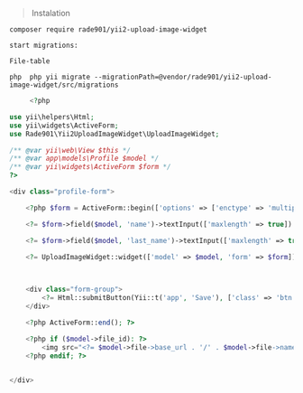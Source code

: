 >    Instalation

    composer require rade901/yii2-upload-image-widget

    start migrations:

    File-table

   ```php  php yii migrate --migrationPath=@vendor/rade901/yii2-upload-image-widget/src/migrations ```



    
```php
     <?php

use yii\helpers\Html;
use yii\widgets\ActiveForm;
use Rade901\Yii2UploadImageWidget\UploadImageWidget;

/** @var yii\web\View $this */
/** @var app\models\Profile $model */
/** @var yii\widgets\ActiveForm $form */
?>

<div class="profile-form">

    <?php $form = ActiveForm::begin(['options' => ['enctype' => 'multipart/form-data']]); ?>

    <?= $form->field($model, 'name')->textInput(['maxlength' => true]) ?>

    <?= $form->field($model, 'last_name')->textInput(['maxlength' => true]) ?>

    <?= UploadImageWidget::widget(['model' => $model, 'form' => $form]) ?>

    

    <div class="form-group">
        <?= Html::submitButton(Yii::t('app', 'Save'), ['class' => 'btn btn-success']) ?>
    </div>

    <?php ActiveForm::end(); ?>

    <?php if ($model->file_id): ?>
        <img src="<?= $model->file->base_url . '/' . $model->file->name ?>" alt="profile image" style="max-width: 200px;">
    <?php endif; ?>
    

</div>

```

